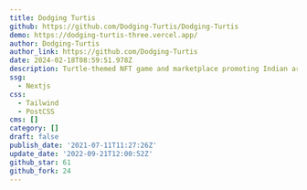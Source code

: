 ```yaml
---
title: Dodging Turtis
github: https://github.com/Dodging-Turtis/Dodging-Turtis
demo: https://dodging-turtis-three.vercel.app/
author: Dodging-Turtis
author_link: https://github.com/Dodging-Turtis
date: 2024-02-18T08:59:51.978Z
description: Turtle-themed NFT game and marketplace promoting Indian art.
ssg:
  - Nextjs
css:
  - Tailwind
  - PostCSS
cms: []
category: []
draft: false
publish_date: '2021-07-11T11:27:26Z'
update_date: '2022-09-21T12:00:52Z'
github_star: 61
github_fork: 24
---
```

